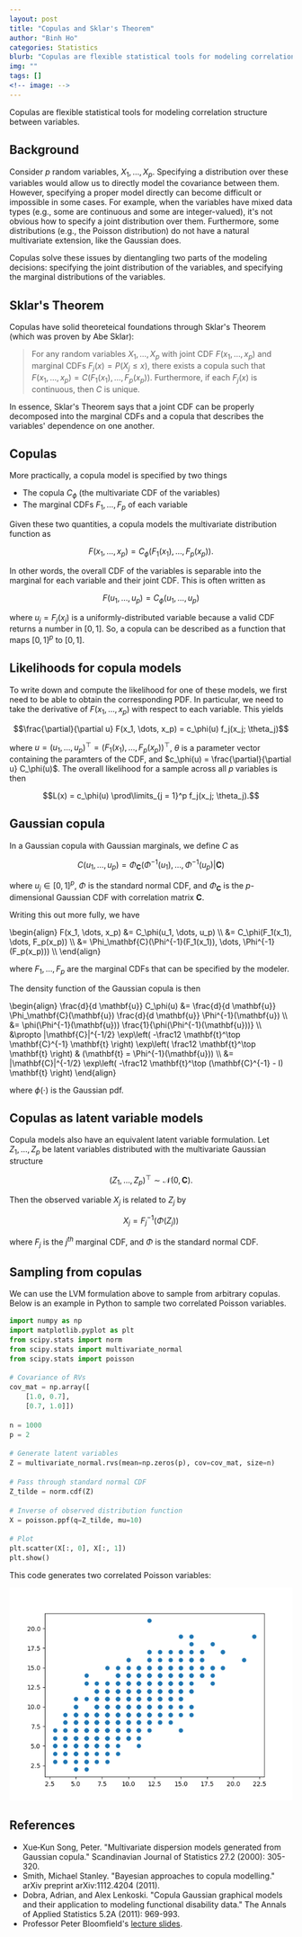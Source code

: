 ```yaml
---
layout: post
title: "Copulas and Sklar's Theorem"
author: "Binh Ho"
categories: Statistics
blurb: "Copulas are flexible statistical tools for modeling correlation structure between variables."
img: ""
tags: []
<!-- image: -->
---
```


Copulas are flexible statistical tools for modeling correlation structure between variables.

## Background

Consider $p$ random variables, $X_1, \dots, X_p$. Specifying a distribution over these variables would allow us to directly model the covariance between them. However, specifying a proper model directly can become difficult or impossible in some cases. For example, when the variables have mixed data types (e.g., some are continuous and some are integer-valued), it's not obvious how to specify a joint distribution over them. Furthermore, some distributions (e.g., the Poisson distribution) do not have a natural multivariate extension, like the Gaussian does.

Copulas solve these issues by dientangling two parts of the modeling decisions: specifying the joint distribution of the variables, and specifying the marginal distributions of the variables.

## Sklar's Theorem

Copulas have solid theoreteical foundations through Sklar's Theorem (which was proven by Abe Sklar):

> For any random variables $X_1, \dots, X_p$ with joint CDF $F(x_1, \dots, x_p)$ and marginal CDFs $F_j(x) = P(X_j \leq x)$, there exists a copula such that $F(x_1, \dots, x_p) = C(F_1(x_1), \dots, F_p(x_p))$.
> Furthermore, if each $F_j(x)$ is continuous, then $C$ is unique.

In essence, Sklar's Theorem says that a joint CDF can be properly decomposed into the marginal CDFs and a copula that describes the variables' dependence on one another.

## Copulas

More practically, a copula model is specified by two things

- The copula $C_\phi$ (the multivariate CDF of the variables)
- The marginal CDFs $F_1, \dots, F_p$ of each variable

Given these two quantities, a copula models the multivariate distribution function as

$$F(x_1, \dots, x_p) = C_\phi(F_1(x_1), \dots, F_p(x_p)).$$

In other words, the overall CDF of the variables is separable into the marginal for each variable and their joint CDF. This is often written as 

$$F(u_1, \dots, u_p) = C_\phi(u_1, \dots, u_p)$$

where $u_j = F_j(x_j)$ is a uniformly-distributed variable because a valid CDF returns a number in $[0, 1]$. So, a copula can be described as a function that maps $[0, 1]^p$ to $[0, 1]$.


## Likelihoods for copula models

To write down and compute the likelihood for one of these models, we first need to be able to obtain the corresponding PDF. In particular, we need to take the derivative of $F(x_1, \dots, x_p)$ with respect to each variable. This yields

$$\frac{\partial}{\partial u} F(x_1, \dots, x_p) = c_\phi(u) f_j(x_j; \theta_j)$$

where $u = (u_1, \dots, u_p)^\top = (F_1(x_1), \dots, F_p(x_p))^\top$, $\theta$ is a parameter vector containing the paramters of the CDF, and $c_\phi(u) = \frac{\partial}{\partial u} C_\phi(u)$. The overall likelihood for a sample across all $p$ variables is then

$$L(x) =  c_\phi(u) \prod\limits_{j = 1}^p f_j(x_j; \theta_j).$$

## Gaussian copula

In a Gaussian copula with Gaussian marginals, we define $C$ as 

$$C(u_1, \dots, u_p) = \Phi_\mathbf{C}(\Phi^{-1}(u_1), \dots, \Phi^{-1}(u_p) | \mathbf{C})$$

where $u_j \in [0, 1]^p$, $\Phi$ is the standard normal CDF, and $\Phi_\mathbf{C}$ is the $p$-dimensional Gaussian CDF with correlation matrix $\mathbf{C}$.

Writing this out more fully, we have

\begin{align} F(x_1, \dots, x_p) &= C_\phi(u_1, \dots, u_p) \\\ &= C_\phi(F_1(x_1), \dots, F_p(x_p)) \\\ &= \Phi_\mathbf{C}(\Phi^{-1}(F_1(x_1)), \dots, \Phi^{-1}(F_p(x_p))) \\\ \end{align}

where $F_1, \dots, F_p$ are the marginal CDFs that can be specified by the modeler.

The density function of the Gaussian copula is then

\begin{align} \frac{d}{d \mathbf{u}} C_\phi(u) &= \frac{d}{d \mathbf{u}} \Phi_\mathbf{C}(\mathbf{u}) \frac{d}{d \mathbf{u}} \Phi^{-1}(\mathbf{u}) \\\ &= \phi(\Phi^{-1}(\mathbf{u})) \frac{1}{\phi(\Phi^{-1}(\mathbf{u}))} \\\ &\propto \|\mathbf{C}\|^{-1/2} \exp\left( -\frac12 \mathbf{t}^\top \mathbf{C}^{-1} \mathbf{t} \right) \exp\left( \frac12 \mathbf{t}^\top \mathbf{t} \right) & (\mathbf{t} = \Phi^{-1}(\mathbf{u})) \\\ &= \|\mathbf{C}\|^{-1/2} \exp\left( -\frac12 \mathbf{t}^\top (\mathbf{C}^{-1} - I) \mathbf{t} \right) \end{align}

where $\phi(\cdot)$ is the Gaussian pdf.


## Copulas as latent variable models

Copula models also have an equivalent latent variable formulation. Let $Z_1, \dots, Z_p$ be latent variables distributed with the multivariate Gaussian structure

$$(Z_1, \dots, Z_p)^\top \sim \mathcal{N}(0, \mathbf{C}).$$

Then the observed variable $X_j$ is related to $Z_j$ by

$$X_j = F_j^{-1}(\Phi(Z_j))$$

where $F_j$ is the $j^{th}$ marginal CDF, and $\Phi$ is the standard normal CDF.

## Sampling from copulas

We can use the LVM formulation above to sample from arbitrary copulas. Below is an example in Python to sample two correlated Poisson variables.

```python
import numpy as np
import matplotlib.pyplot as plt
from scipy.stats import norm
from scipy.stats import multivariate_normal
from scipy.stats import poisson

# Covariance of RVs
cov_mat = np.array([
	[1.0, 0.7],
	[0.7, 1.0]])

n = 1000
p = 2

# Generate latent variables
Z = multivariate_normal.rvs(mean=np.zeros(p), cov=cov_mat, size=n)

# Pass through standard normal CDF
Z_tilde = norm.cdf(Z)

# Inverse of observed distribution function
X = poisson.ppf(q=Z_tilde, mu=10)

# Plot
plt.scatter(X[:, 0], X[:, 1])
plt.show()
```

This code generates two correlated Poisson variables:

![Poisson RVs](/assets/poisson_correlated_rvs.png)



## References

- Xue‐Kun Song, Peter. "Multivariate dispersion models generated from Gaussian copula." Scandinavian Journal of Statistics 27.2 (2000): 305-320.
- Smith, Michael Stanley. "Bayesian approaches to copula modelling." arXiv preprint arXiv:1112.4204 (2011).
- Dobra, Adrian, and Alex Lenkoski. "Copula Gaussian graphical models and their application to modeling functional disability data." The Annals of Applied Statistics 5.2A (2011): 969-993.
- Professor Peter Bloomfield's [lecture slides](https://www.stat.ncsu.edu/people/bloomfield/courses/st810j/slides/copula.pdf).
